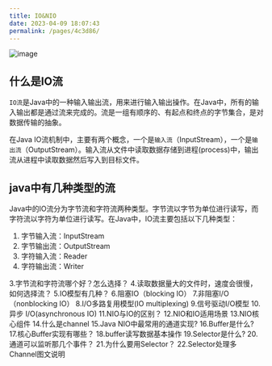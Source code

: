 ```yaml
---
title: IO&NIO
date: 2023-04-09 18:07:43
permalink: /pages/4c3d86/
---
```

![image](https://cdn.staticaly.com/gh/1292401015/picx-images-hosting@master/20230409/image.3wpzmhapioo0.webp)
## 什么是IO流
`IO流`是Java中的一种输入输出流，用来进行输入输出操作。在Java中，所有的输入输出都是通过流来完成的。流是一组有顺序的、有起点和终点的字节集合，是对数据传输的抽象。

在Java IO流机制中，主要有两个概念，一个是`输入流`（InputStream），一个是`输出流`（OutputStream）。输入流从文件中读取数据存储到进程(process)中，输出流从进程中读取数据然后写入到目标文件。

## java中有几种类型的流
Java中的IO流分为字节流和字符流两种类型。字节流以字节为单位进行读写，而字符流以字符为单位进行读写。在Java中，IO流主要包括以下几种类型：

1. 字节输入流：InputStream
2. 字节输出流：OutputStream
3. 字符输入流：Reader
4. 字符输出流：Writer

3.字节流和字符流哪个好？怎么选择？
4.读取数据量大的文件时，速度会很慢，如何选择流？
5.IO模型有几种？
6.阻塞IO（blocking IO）
7.非阻塞I/O（nonblocking IO）
8.I/O多路复用模型(IO multiplexing)
9.信号驱动I/O模型
10.异步 I/O(asynchronous IO)
11.NIO与IO的区别？
12.NIO和IO适用场景
13.NIO核心组件
14.什么是channel
15.Java NIO中最常用的通道实现?
16.Buffer是什么?
17.核心Buffer实现有哪些？
18.buffer读写数据基本操作
19.Selector是什么?
20.通道可以监听那几个事件？
21.为什么要用Selector？
22.Selector处理多Channel图文说明
